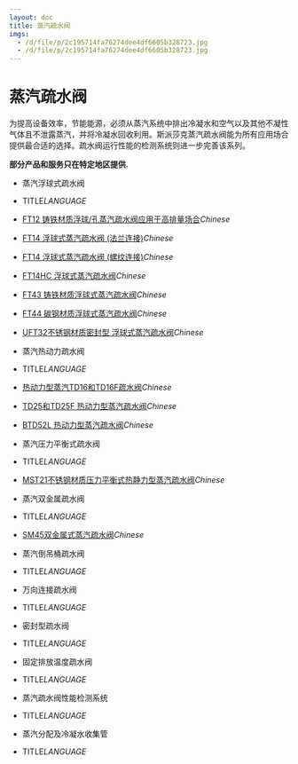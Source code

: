 ```yaml
---
layout: doc
title: 蒸汽疏水阀
imgs:
  - /d/file/p/2c195714fa76274dee4df6605b328723.jpg
  - /d/file/p/2c195714fa76274dee4df6605b328723.jpg
---
```


# 蒸汽疏水阀

为提高设备效率，节能能源，必须从蒸汽系统中排出冷凝水和空气以及其他不凝性气体且不泄露蒸汽，并将冷凝水回收利用。斯派莎克蒸汽疏水阀能为所有应用场合提供最合适的选择。疏水阀运行性能的检测系统则进一步完善该系列。

**部分产品和服务只在特定地区提供.**

- 蒸汽浮球式疏水阀

- TITLE*LANGUAGE*
- [FT12 铸铁材质浮球/孔蒸汽疏水阀应用于高排量场合](/ball/FT12.html 'FT12 铸铁材质浮球/孔蒸汽疏水阀应用于高排量场合')_Chinese_
- [FT14 浮球式蒸汽疏水阀 (法兰连接)](/ball/FT14rf.html 'FT14 浮球式蒸汽疏水阀 (法兰连接)')_Chinese_
- [FT14 浮球式蒸汽疏水阀 (螺纹连接)](/ball/FT14sc.html 'FT14 浮球式蒸汽疏水阀 (螺纹连接)')_Chinese_
- [FT14HC 浮球式蒸汽疏水阀](/ball/57.html 'FT14HC 浮球式蒸汽疏水阀')_Chinese_
- [FT43 铸铁材质浮球式蒸汽疏水阀](/ball/58.html 'FT43 铸铁材质浮球式蒸汽疏水阀')_Chinese_
- [FT44 碳钢材质浮球式蒸汽疏水阀](/ball/59.html 'FT44 碳钢材质浮球式蒸汽疏水阀')_Chinese_
- [UFT32不锈钢材质密封型 浮球式蒸汽疏水阀](/ball/104.html 'UFT32不锈钢材质密封型 浮球式蒸汽疏水阀')_Chinese_

- 蒸汽热动力疏水阀

- TITLE*LANGUAGE*
- [热动力型蒸汽TD16和TD16F疏水阀](/thermodynamic/TD16F.html '热动力型蒸汽TD16和TD16F疏水阀')_Chinese_
- [TD25和TD25F 热动力型蒸汽疏水阀](/thermodynamic/TD25F.html 'TD25和TD25F 热动力型蒸汽疏水阀')_Chinese_
- [BTD52L 热动力型蒸汽疏水阀](/thermodynamic/BTD52L.html 'BTD52L 热动力型蒸汽疏水阀')_Chinese_

- 蒸汽压力平衡式疏水阀

- TITLE*LANGUAGE*
- [MST21不锈钢材质压力平衡式热静力型蒸汽疏水阀](/balanced-pressure/MST21.html 'MST21不锈钢材质压力平衡式热静力型蒸汽疏水阀')_Chinese_

- 蒸汽双金属疏水阀

- TITLE*LANGUAGE*
- [SM45双金属式蒸汽疏水阀](/bimetallic/SM45.html 'SM45双金属式蒸汽疏水阀')_Chinese_

- 蒸汽倒吊桶疏水阀

- TITLE*LANGUAGE*

- 万向连接疏水阀

- TITLE*LANGUAGE*

- 密封型疏水阀

- TITLE*LANGUAGE*

- 固定排放温度疏水阀

- TITLE*LANGUAGE*

- 蒸汽疏水阀性能检测系统

- TITLE*LANGUAGE*

- 蒸汽分配及冷凝水收集管

- TITLE*LANGUAGE*
